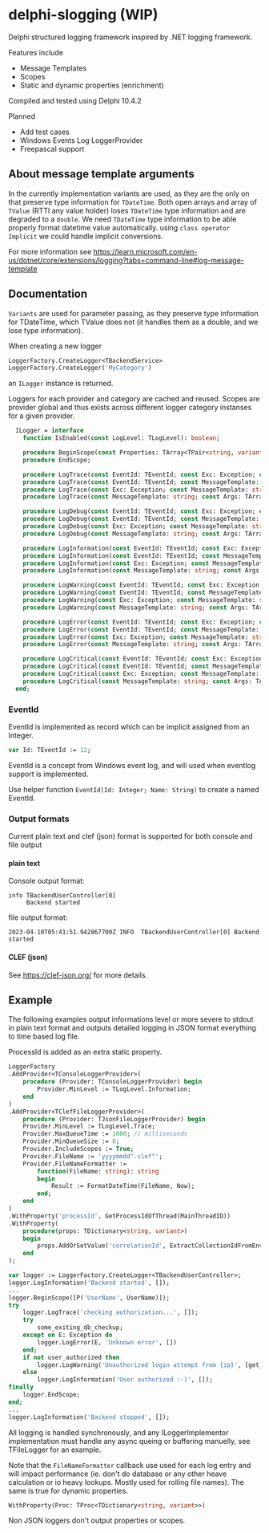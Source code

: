 # delphi-slogging (WIP)
Delphi structured logging framework inspired by .NET logging framework.

Features include

- Message Templates
- Scopes
- Static and dynamic properties (enrichment)

Compiled and tested using Delphi 10.4.2

Planned
 - Add test cases
 - Windows Events Log LoggerProvider
 - Freepascal support

## About message template arguments

In the currently implementation variants are used, as they are the only on that preserve type information for `TDateTime`.
Both open arrays and array of `TValue` (RTTI any value holder) loses `TDateTime` type information and are degraded to a `double`. We need `TDateTime` type information to be able properly format datetime value automatically.
using `class operator Implicit` we could handle implicit conversions.

For more information see https://learn.microsoft.com/en-us/dotnet/core/extensions/logging?tabs=command-line#log-message-template

## Documentation

`Variants` are used for parameter passing, as they preserve type information for TDateTime, which TValue does not (it handles them as a double, and we lose type information).

When creating a new logger
```pascal
LoggerFactory.CreateLogger<TBackendService>
LoggerFactory.CreateLogger('MyCategory')
```
an `ILogger` instance is returned.

Loggers for each provider and category are cached and reused. Scopes are provider global and thus exists across different logger category instanses for a given provider.

```pascal
  ILogger = interface
    function IsEnabled(const LogLevel: TLogLevel): boolean;

    procedure BeginScope(const Properties: TArray<TPair<string, variant>>);
    procedure EndScope;

    procedure LogTrace(const EventId: TEventId; const Exc: Exception; const MessageTemplate: string; const Args: TArray<Variant>); overload;
    procedure LogTrace(const EventId: TEventId; const MessageTemplate: string; const Args: TArray<Variant>); overload;
    procedure LogTrace(const Exc: Exception; const MessageTemplate: string; const Args: TArray<Variant>); overload;
    procedure LogTrace(const MessageTemplate: string; const Args: TArray<Variant>); overload;

    procedure LogDebug(const EventId: TEventId; const Exc: Exception; const MessageTemplate: string; const Args: TArray<Variant>); overload;
    procedure LogDebug(const EventId: TEventId; const MessageTemplate: string; const Args: TArray<Variant>); overload;
    procedure LogDebug(const Exc: Exception; const MessageTemplate: string; const Args: TArray<Variant>); overload;
    procedure LogDebug(const MessageTemplate: string; const Args: TArray<Variant>); overload;

    procedure LogInformation(const EventId: TEventId; const Exc: Exception; const MessageTemplate: string; const Args: TArray<Variant>); overload;
    procedure LogInformation(const EventId: TEventId; const MessageTemplate: string; const Args: TArray<Variant>); overload;
    procedure LogInformation(const Exc: Exception; const MessageTemplate: string; const Args: TArray<Variant>); overload;
    procedure LogInformation(const MessageTemplate: string; const Args: TArray<Variant>); overload;

    procedure LogWarning(const EventId: TEventId; const Exc: Exception; const MessageTemplate: string; const Args: TArray<Variant>); overload;
    procedure LogWarning(const EventId: TEventId; const MessageTemplate: string; const Args: TArray<Variant>); overload;
    procedure LogWarning(const Exc: Exception; const MessageTemplate: string; const Args: TArray<Variant>); overload;
    procedure LogWarning(const MessageTemplate: string; const Args: TArray<Variant>); overload;

    procedure LogError(const EventId: TEventId; const Exc: Exception; const MessageTemplate: string; const Args: TArray<Variant>); overload;
    procedure LogError(const EventId: TEventId; const MessageTemplate: string; const Args: TArray<Variant>); overload;
    procedure LogError(const Exc: Exception; const MessageTemplate: string; const Args: TArray<Variant>); overload;
    procedure LogError(const MessageTemplate: string; const Args: TArray<Variant>); overload;

    procedure LogCritical(const EventId: TEventId; const Exc: Exception; const MessageTemplate: string; const Args: TArray<Variant>); overload;
    procedure LogCritical(const EventId: TEventId; const MessageTemplate: string; const Args: TArray<Variant>); overload;
    procedure LogCritical(const Exc: Exception; const MessageTemplate: string; const Args: TArray<Variant>); overload;
    procedure LogCritical(const MessageTemplate: string; const Args: TArray<Variant>); overload;
  end;
```

### EventId

EventId is implemented as record which can be implicit assigned from an Integer.

```pascal
var Id: TEventId := 12;
```

EventId is a concept from Windows event log, and will used when eventlog support is implemented.

Use helper function `EventId(Id: Integer; Name: String)` to create a named EventId.

### Output formats

Current plain text and clef (json) format is supported for both console and file output

#### plain text

Console output format:
```
info TBackendUserController[0]
     Backend started
```

file output format:
```
2023-04-10T05:41:51.942867700Z INFO  TBackendUserController[0] Backend started
```

#### CLEF (json)

See https://clef-json.org/ for more details.

## Example

The following examples output informations level or more severe to stdout in plain text format and outputs detailed logging in JSON format everything to time based log file.

ProcessId is added as an extra static property.

```pascal
LoggerFactory
.AddProvider<TConsoleLoggerProvider>(
    procedure (Provider: TConsoleLoggerProvider) begin
        Provider.MinLevel := TLogLevel.Information;
    end
)
.AddProvider<TClefFileLoggerProvider>(
    procedure (Provider: TJsonFileLoggerProvider) begin
    Provider.MinLevel := TLogLevel.Trace;
    Provider.MaxQueueTime := 1000; // milliseconds
    Provider.MinQueueSize := 8;
    Provider.IncludeScopes := True;
    Provider.FileName := 'yyyymmdd".clef"';
    Provider.FileNameFormatter :=
        function(FileName: string): string
        begin
            Result := FormatDateTime(FileName, Now);
        end;
    end
)
.WithProperty('processId', GetProcessIdOfThread(MainThreadID))
.WithProperty(
    procedure(props: TDictionary<string, variant>)
    begin
        props.AddOrSetValue('correlationId', ExtractCollectionIdFromEnv);
    end
);

var logger := LoggerFactory.CreateLogger<TBackendUserController>;
logger.LogInformation('Backend started', []);
...
logger.BeginScope([P('UserName', UserName)]);
try
    logger.LogTrace('checking authorization...', []);
    try
        some_exiting_db_checkup;
    except on E: Exception do
        logger.LogError(E, 'Unknown error', [])
    end;
    if not user_authorized then
        logger.LogWarning('Unauthorized login attempt from {ip}', [get_user_ip_addr]);
    else
        logger.LogInformation('User authorized :-)', []);
finally
    logger.EndScope;
end;
...
logger.LogInformation('Backend stopped', []);
```

All logging is handled synchronously, and any ILoggerImplementor implementation must handle any async queing or buffering manuelly, see TFileLogger for an example.

Note that the `FileNameFormatter` callback use used for each log entry and will impact performance (ie. don't do database or any other heave calculation or io heavy lookups. Mostly used for rolling file names). The same is true for dynamic properties.

```pascal
WithProperty(Proc: TProc<TDictionary<string, variant>>)
```

Non JSON loggers don't output properties or scopes.
